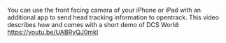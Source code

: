 You can use the front facing camera of your iPhone or iPad with an additional app to send head tracking information to opentrack. This video describes how and comes with a short demo of DCS World: https://youtu.be/UABRyQJ0mkI